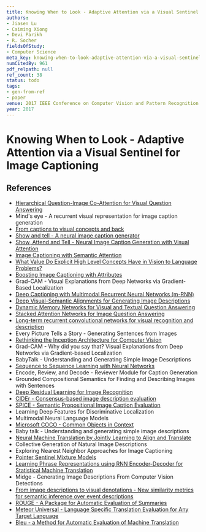 ```yaml
---
title: Knowing When to Look - Adaptive Attention via a Visual Sentinel for Image Captioning
authors:
- Jiasen Lu
- Caiming Xiong
- Devi Parikh
- R. Socher
fieldsOfStudy:
- Computer Science
meta_key: knowing-when-to-look-adaptive-attention-via-a-visual-sentinel-for-image-captioning
numCitedBy: 961
pdf_relpath: null
ref_count: 38
status: todo
tags:
- gen-from-ref
- paper
venue: 2017 IEEE Conference on Computer Vision and Pattern Recognition (CVPR)
year: 2017
---
```


# Knowing When to Look - Adaptive Attention via a Visual Sentinel for Image Captioning

## References

- [Hierarchical Question-Image Co-Attention for Visual Question Answering](./hierarchical-question-image-co-attention-for-visual-question-answering.md)
- Mind's eye - A recurrent visual representation for image caption generation
- [From captions to visual concepts and back](./from-captions-to-visual-concepts-and-back.md)
- [Show and tell - A neural image caption generator](./show-and-tell-a-neural-image-caption-generator.md)
- [Show, Attend and Tell - Neural Image Caption Generation with Visual Attention](./show-attend-and-tell-neural-image-caption-generation-with-visual-attention.md)
- [Image Captioning with Semantic Attention](./image-captioning-with-semantic-attention.md)
- [What Value Do Explicit High Level Concepts Have in Vision to Language Problems?](./what-value-do-explicit-high-level-concepts-have-in-vision-to-language-problems.md)
- [Boosting Image Captioning with Attributes](./boosting-image-captioning-with-attributes.md)
- Grad-CAM - Visual Explanations from Deep Networks via Gradient-Based Localization
- [Deep Captioning with Multimodal Recurrent Neural Networks (m-RNN)](./deep-captioning-with-multimodal-recurrent-neural-networks-m-rnn.md)
- [Deep Visual-Semantic Alignments for Generating Image Descriptions](./deep-visual-semantic-alignments-for-generating-image-descriptions.md)
- [Dynamic Memory Networks for Visual and Textual Question Answering](./dynamic-memory-networks-for-visual-and-textual-question-answering.md)
- [Stacked Attention Networks for Image Question Answering](./stacked-attention-networks-for-image-question-answering.md)
- [Long-term recurrent convolutional networks for visual recognition and description](./long-term-recurrent-convolutional-networks-for-visual-recognition-and-description.md)
- Every Picture Tells a Story - Generating Sentences from Images
- [Rethinking the Inception Architecture for Computer Vision](./rethinking-the-inception-architecture-for-computer-vision.md)
- Grad-CAM - Why did you say that? Visual Explanations from Deep Networks via Gradient-based Localization
- BabyTalk - Understanding and Generating Simple Image Descriptions
- [Sequence to Sequence Learning with Neural Networks](./sequence-to-sequence-learning-with-neural-networks.md)
- Encode, Review, and Decode - Reviewer Module for Caption Generation
- Grounded Compositional Semantics for Finding and Describing Images with Sentences
- [Deep Residual Learning for Image Recognition](./deep-residual-learning-for-image-recognition.md)
- [CIDEr - Consensus-based image description evaluation](./cider-consensus-based-image-description-evaluation.md)
- [SPICE - Semantic Propositional Image Caption Evaluation](./spice-semantic-propositional-image-caption-evaluation.md)
- Learning Deep Features for Discriminative Localization
- Multimodal Neural Language Models
- [Microsoft COCO - Common Objects in Context](./microsoft-coco-common-objects-in-context.md)
- Baby talk - Understanding and generating simple image descriptions
- [Neural Machine Translation by Jointly Learning to Align and Translate](./neural-machine-translation-by-jointly-learning-to-align-and-translate.md)
- Collective Generation of Natural Image Descriptions
- Exploring Nearest Neighbor Approaches for Image Captioning
- [Pointer Sentinel Mixture Models](./pointer-sentinel-mixture-models.md)
- [Learning Phrase Representations using RNN Encoder-Decoder for Statistical Machine Translation](./learning-phrase-representations-using-rnn-encoder-decoder-for-statistical-machine-translation.md)
- Midge - Generating Image Descriptions From Computer Vision Detections
- [From image descriptions to visual denotations - New similarity metrics for semantic inference over event descriptions](./from-image-descriptions-to-visual-denotations-new-similarity-metrics-for-semantic-inference-over-event-descriptions.md)
- [ROUGE - A Package for Automatic Evaluation of Summaries](./rouge-a-package-for-automatic-evaluation-of-summaries.md)
- [Meteor Universal - Language Specific Translation Evaluation for Any Target Language](./meteor-universal-language-specific-translation-evaluation-for-any-target-language.md)
- [Bleu - a Method for Automatic Evaluation of Machine Translation](./bleu-a-method-for-automatic-evaluation-of-machine-translation.md)
